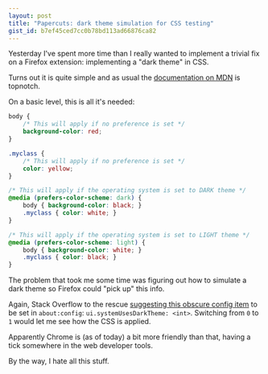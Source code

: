 ```yaml
---
layout: post
title: "Papercuts: dark theme simulation for CSS testing"
gist_id: b7ef45ced7cc0b78bd113ad66876ca82
---
```


Yesterday I've spent more time than I really wanted to implement a trivial fix on a Firefox extension: implementing a "dark theme" in CSS.

Turns out it is quite simple and as usual the [documentation on MDN](https://developer.mozilla.org/en-US/docs/Web/CSS/@media/prefers-color-scheme) is topnotch.

On a basic level, this is all it's needed:

``` css
body {
    /* This will apply if no preference is set */
    background-color: red;
}

.myclass {
    /* This will apply if no preference is set */
    color: yellow;
}

/* This will apply if the operating system is set to DARK theme */
@media (prefers-color-scheme: dark) {
    body { background-color: black; }
    .myclass { color: white; }
}

/* This will apply if the operating system is set to LIGHT theme */
@media (prefers-color-scheme: light) {
    body { background-color: white; }
    .myclass { color: black; }
}
```

The problem that took me some time was figuring out how to simulate a dark theme so Firefox could "pick up" this info.

Again, Stack Overflow to the rescue [suggesting this obscure config item](https://stackoverflow.com/a/56757527) to be set in `about:config`: `ui.systemUsesDarkTheme: <int>`. Switching from `0` to `1` would let me see how the CSS is applied.

Apparently Chrome is (as of today) a bit more friendly than that, having a tick somewhere in the web developer tools.

By the way, I hate all this stuff.
